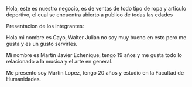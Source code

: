 Hola, este es nuestro negocio, es de ventas de todo tipo de ropa y articulo deportivo, el cual se encuentra abierto a publico de todas las edades



Presentacion de los integrantes:

Hola mi nombre es Cayo, Walter Julian no soy muy bueno en esto pero me gusta y es un gusto servirles.


Mi nombre es Martin Javier Echenique, tengo 19 años y me gusta todo lo relacionado a la musica y el arte en general.


Me presento soy Martin Lopez, tengo 20 años y estudio en la Facultad de Humanidades.

